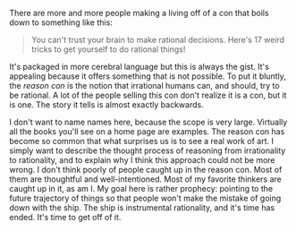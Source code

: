 There are more and more people making a living off of a con that boils down to something like this:

> You can't trust your brain to make rational decisions. Here's 17 weird tricks to get yourself to do rational things!

It's packaged in more cerebral language but this is always the gist. It's appealing because it offers something that is not possible. To put it bluntly, the _reason con_ is the notion that irrational humans can, and should, try to be rational. A lot of the people selling this con don't realize it is a con, but it is one. The story it tells is almost exactly backwards.

I don't want to name names here, because the scope is very large. Virtually all the books you'll see on a home page are examples. The reason con has become so common that what surprises us is to see a real work of art. I simply want to describe the thought process of reasoning from irrationality to rationality, and to explain why I think this approach could not be more wrong. I don't think poorly of people caught up in the reason con. Most of them are thoughtful and well-intentioned. Most of my favorite thinkers are caught up in it, as am I. My goal here is rather prophecy: pointing to the future trajectory of things so that people won't make the mistake of going down with the ship. The ship is instrumental rationality, and it's time has ended. It's time to get off of it.

